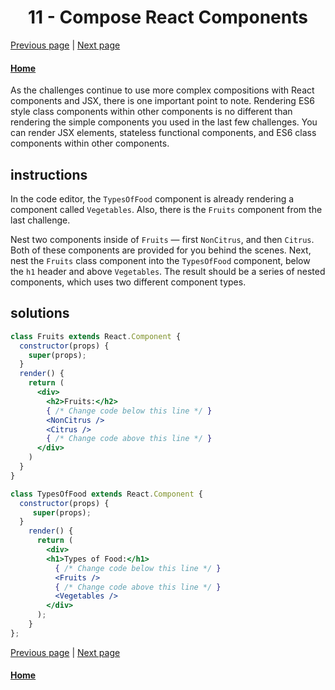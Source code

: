 # <center>11 - Compose React Components</center>

[Previous page](10-use-react-to-render-nested-components.md) | [Next page](12-render-a-class-component-to-the-dom.md)

#### [Home](https://github.com/beatlesm/beatlesm/tree/main/curriculum/challenges/03-front-end-development-libraries/react)


As the challenges continue to use more complex compositions with React components and JSX, there is one important point to note. Rendering ES6 style class components within other components is no different than rendering the simple components you used in the last few challenges. You can render JSX elements, stateless functional components, and ES6 class components within other components.

## instructions 

In the code editor, the `TypesOfFood` component is already rendering a component called `Vegetables`. Also, there is the `Fruits` component from the last challenge.

Nest two components inside of `Fruits` — first `NonCitrus`, and then `Citrus`. Both of these components are provided for you behind the scenes. Next, nest the `Fruits` class component into the `TypesOfFood` component, below the `h1` header and above `Vegetables`. The result should be a series of nested components, which uses two different component types.

## solutions 

```jsx
class Fruits extends React.Component {
  constructor(props) {
    super(props);
  }
  render() {
    return (
      <div>
        <h2>Fruits:</h2>
        { /* Change code below this line */ }
        <NonCitrus />
        <Citrus />
        { /* Change code above this line */ }
      </div>
    )
  }
}

class TypesOfFood extends React.Component {
  constructor(props) {
     super(props);
  }
    render() {
      return (
        <div>
        <h1>Types of Food:</h1>
          { /* Change code below this line */ }
          <Fruits />
          { /* Change code above this line */ }
          <Vegetables />
        </div>
      );
    }
};
```

[Previous page](10-use-react-to-render-nested-components.md) | [Next page](12-render-a-class-component-to-the-dom.md)

#### [Home](https://github.com/beatlesm/beatlesm/tree/main/curriculum/challenges/03-front-end-development-libraries/react)